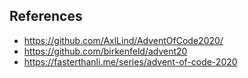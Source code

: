 ## References
* https://github.com/AxlLind/AdventOfCode2020/
* https://github.com/birkenfeld/advent20
* https://fasterthanli.me/series/advent-of-code-2020